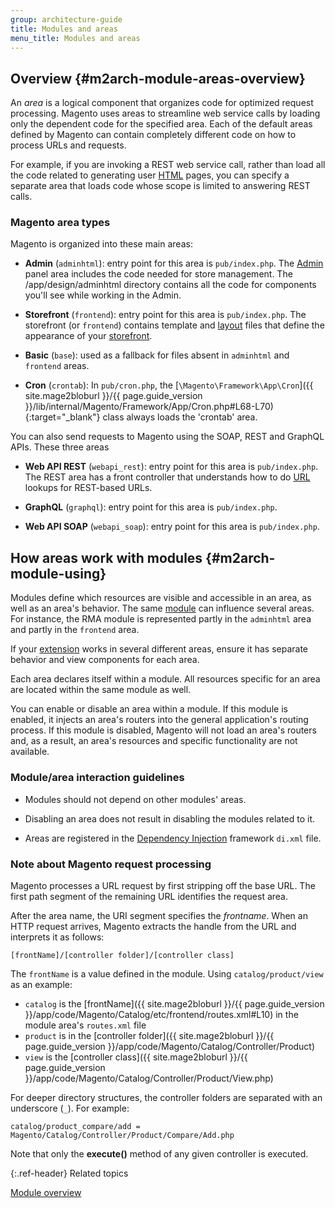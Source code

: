 ```yaml
---
group: architecture-guide
title: Modules and areas
menu_title: Modules and areas
---
```


## Overview {#m2arch-module-areas-overview}

An *area* is a logical component that organizes code for optimized request processing. Magento uses areas to streamline web service calls by loading only the dependent code for the specified area.  Each of the default areas defined by Magento can contain completely different code on how to process URLs and requests.

For example, if you are invoking a REST web service call, rather than load all the code related to generating user [HTML](https://glossary.magento.com/html) pages, you can specify a separate area that loads code whose scope is limited to answering  REST calls.

### Magento area types

Magento is organized into these main areas:

*  **Admin** (`adminhtml`): entry point for this area is `pub/index.php`. The [Admin](https://glossary.magento.com/admin) panel area includes the code needed for store management. The /app/design/adminhtml directory contains all the code for components you'll see while working in the Admin.

*  **Storefront** (`frontend`): entry point for this area is `pub/index.php`. The storefront (or `frontend`)  contains template and [layout](https://glossary.magento.com/layout) files that define the appearance of your [storefront](https://glossary.magento.com/storefront).

*  **Basic** (`base`): used as a fallback for files absent in `adminhtml` and `frontend` areas.

*  **Cron** (`crontab`): In `pub/cron.php`, the [`\Magento\Framework\App\Cron`]({{ site.mage2bloburl }}/{{ page.guide_version }}/lib/internal/Magento/Framework/App/Cron.php#L68-L70){:target="_blank"} class always loads the 'crontab' area.

You can also send requests to Magento using the SOAP, REST and GraphQL APIs. These three areas

*  **Web API REST** (`webapi_rest`): entry point for this area is `pub/index.php`. The REST area has a front controller that understands how to do [URL](https://glossary.magento.com/url) lookups for REST-based URLs.

*  **GraphQL** (`graphql`): entry point for this area is `pub/index.php`.

*  **Web API SOAP** (`webapi_soap`): entry point for this area is `pub/index.php`.

## How areas work with modules {#m2arch-module-using}

Modules define which resources are visible and accessible in an area, as well as an area's behavior. The same [module](https://glossary.magento.com/module) can influence several areas. For instance, the RMA module is represented partly in the `adminhtml` area and partly in the `frontend` area.

If your [extension](https://glossary.magento.com/extension) works in several different areas, ensure it has separate behavior and view components for each area.

Each area declares itself within a module. All resources specific for an area are located within the same module as well.

You can enable or disable an area within a module. If this module is enabled, it injects an area's routers into the general application's routing process. If this module is disabled, Magento will not load an area's routers and, as a result, an area's resources and specific functionality are not available.

### Module/area interaction guidelines

*  Modules should not depend on other modules' areas.

*  Disabling an area does not result in disabling the modules related to it.

*  Areas are registered in the [Dependency Injection](https://glossary.magento.com/dependency-injection) framework `di.xml` file.

### Note about Magento request processing

Magento processes a URL request by first stripping off the base URL. The first path segment of the remaining URL identifies the request area.

After the area name, the URI segment specifies the *frontname*. When an HTTP request arrives, Magento extracts the handle from the URL and interprets it as follows:

```http
[frontName]/[controller folder]/[controller class]
```

The `frontName` is a value defined in the module. Using `catalog/product/view` as an example:

*  `catalog` is the [frontName]({{ site.mage2bloburl }}/{{ page.guide_version }}/app/code/Magento/Catalog/etc/frontend/routes.xml#L10) in the module area's `routes.xml` file
*  `product` is in the [controller folder]({{ site.mage2bloburl }}/{{ page.guide_version }}/app/code/Magento/Catalog/Controller/Product)
*  `view` is the [controller class]({{ site.mage2bloburl }}/{{ page.guide_version }}/app/code/Magento/Catalog/Controller/Product/View.php)

For deeper directory structures, the controller folders are separated with an underscore (`_`). For example:

```text
catalog/product_compare/add = Magento/Catalog/Controller/Product/Compare/Add.php
```

Note that only the **execute()** method of any given controller is executed.

{:.ref-header}
Related topics

[Module overview]({{page.baseurl}}/architecture/archi_perspectives/components/modules/mod_intro.html)
